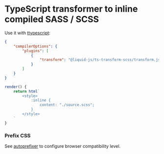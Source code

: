 # TypeScript transformer to inline compiled SASS / SCSS

Use it with [ttypescript](https://github.com/cevek/ttypescript):

```json
{
    "compilerOptions": {
        "plugins": [
            {
                "transform": "@liquid-js/ts-transform-scss/transform.js"
            }
        ]
    }
}
```

```ts
render() {
    return html`
        <style>
            :inline {
                content: "./source.scss";
            }
        </style>
    `
}
```

### Prefix CSS

See [autoprefixer](https://github.com/postcss/autoprefixer) to configure browser compatibility level.
